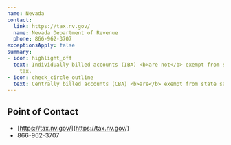 ```yaml
---
name: Nevada
contact:
  link: https://tax.nv.gov/
  name: Nevada Department of Revenue
  phone: 866-962-3707
exceptionsApply: false
summary:
- icon: highlight_off
  text: Individually billed accounts (IBA) <b>are not</b> exempt from state sales
    tax.
- icon: check_circle_outline
  text: Centrally billed accounts (CBA) <b>are</b> exempt from state sales tax.
---
```


## Point of Contact
- [https://tax.nv.gov/](https://tax.nv.gov/)
- 866-962-3707